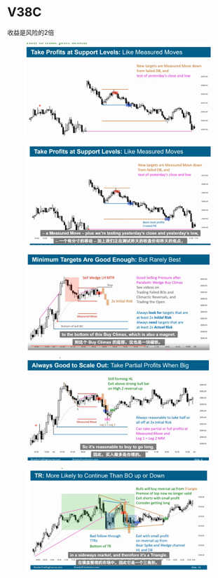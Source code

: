 # V38C

收益是风险的2倍

<figure><img src="../../.gitbook/assets/v38c01.png" alt=""><figcaption></figcaption></figure>

<figure><img src="../../.gitbook/assets/v38c02.png" alt=""><figcaption></figcaption></figure>

<figure><img src="../../.gitbook/assets/v38c03.png" alt=""><figcaption></figcaption></figure>

<figure><img src="../../.gitbook/assets/v38c04.png" alt=""><figcaption></figcaption></figure>

<figure><img src="../../.gitbook/assets/v38c05.png" alt=""><figcaption></figcaption></figure>
